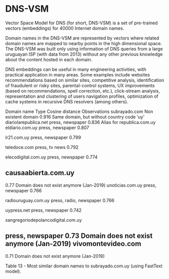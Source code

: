 # DNS-VSM
Vector Space Model for DNS (for short, DNS-VSM) is a set of pre-trained vectors (embeddings) for 40000 Internet domain names.

Domain names in the DNS-VSM are represented by vectors where related domain names are mapped to nearby points in the high dimensional space. The DNS-VSM was built only using information of DNS queries from a large uruguayan ISP (with data from 2013) without any other previous knowledge about the content hosted in each domain.

DNS embeddings can be useful in many engineering activities, with practical application in many areas. Some examples include websites recommendations based on similar sites, competitive analysis, identification of fraudulent or risky sites, parental-control systems, UX improvements (based on recommendations, spell correction, etc.), click-stream analysis, representation and clustering of users navigation profiles, optimization of cache systems in recursive DNS resolvers (among others).



Domain name
Type
Cosine distance
Observations
subrayado.com
Non existent domain
0.916
Same domain, but without country code ‘uy’
diariolarepublica.net
press, newspaper
0.836
Alias for republica.com.uy
eldiario.com.uy
press, newspaper
0.807


lr21.com.uy
press, newspaper
0.799


teledoce.com
press, tv news
0.792


elecodigital.com.uy
press, newspaper
0.774


causaabierta.com.uy
-
0.77
Domain does not exist anymore (Jan-2019)
unoticias.com.uy
press, newspaper
0.766


radiouruguay.com.uy
press, radio, newspaper
0.766


uypress.net
press, newspaper
0.742


sangregoriodepolancodigital.com.uy


press, newspaper
0.73
Domain does not exist anymore (Jan-2019)
vivomontevideo.com
-
0.71
Domain does not exist anymore (Jan-2019)

Table 13 - Most similar domain names to subrayado.com.uy (using FastText model).
